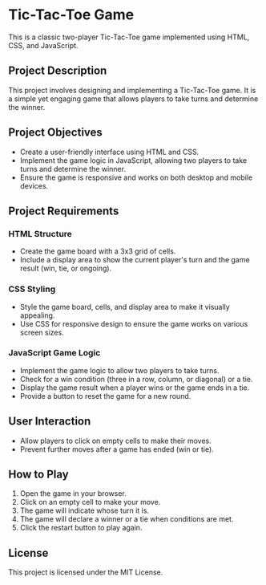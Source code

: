 # Tic-Tac-Toe Game

This is a classic two-player Tic-Tac-Toe game implemented using HTML, CSS, and JavaScript.

## Project Description

This project involves designing and implementing a Tic-Tac-Toe game. It is a simple yet engaging game that allows players to take turns and determine the winner.

## Project Objectives

- Create a user-friendly interface using HTML and CSS.
- Implement the game logic in JavaScript, allowing two players to take turns and determine the winner.
- Ensure the game is responsive and works on both desktop and mobile devices.

## Project Requirements

### HTML Structure

- Create the game board with a 3x3 grid of cells.
- Include a display area to show the current player's turn and the game result (win, tie, or ongoing).

### CSS Styling

- Style the game board, cells, and display area to make it visually appealing.
- Use CSS for responsive design to ensure the game works on various screen sizes.

### JavaScript Game Logic

- Implement the game logic to allow two players to take turns.
- Check for a win condition (three in a row, column, or diagonal) or a tie.
- Display the game result when a player wins or the game ends in a tie.
- Provide a button to reset the game for a new round.

## User Interaction

- Allow players to click on empty cells to make their moves.
- Prevent further moves after a game has ended (win or tie).

## How to Play

1. Open the game in your browser.
2. Click on an empty cell to make your move.
3. The game will indicate whose turn it is.
4. The game will declare a winner or a tie when conditions are met.
5. Click the restart button to play again.


## License

This project is licensed under the MIT License.
